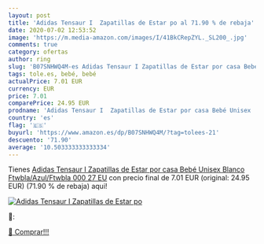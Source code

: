```yaml
---
layout: post
title: 'Adidas Tensaur I  Zapatillas de Estar po al 71.90 % de rebaja'
date: 2020-07-02 12:53:52
image: 'https://m.media-amazon.com/images/I/41BkCRepZYL._SL200_.jpg'
comments: true
category: ofertas
author: ring
slug: 'B07SNHWQ4M-es Adidas Tensaur I Zapatillas de Estar por casa Bebé Unisex...'
tags: tole.es, bebé, bebé
actualPrice: 7.01 EUR
currency: EUR
price: 7.01
comparePrice: 24.95 EUR
prodname: 'Adidas Tensaur I  Zapatillas de Estar por casa Bebé Unisex  Blanco  Ftwbla/Azul/Ftwbla 000   27 EU'
country: 'es'
flag: '🇪🇸'
buyurl: 'https://www.amazon.es/dp/B07SNHWQ4M/?tag=tolees-21'
descuento: '71.90'
average: '10.503333333333334'
---
```


Tienes [Adidas Tensaur I  Zapatillas de Estar por casa Bebé Unisex  Blanco  Ftwbla/Azul/Ftwbla 000   27 EU](https://www.amazon.es/dp/B07SNHWQ4M/?tag=tolees-21) con precio final de  7.01 EUR (original: 24.95 EUR) (71.90 %  de rebaja) aqui!

[![Adidas Tensaur I  Zapatillas de Estar po](https://m.media-amazon.com/images/I/41BkCRepZYL._SL200_.jpg)](https://www.amazon.es/dp/B07SNHWQ4M/?tag=tolees-21)

🔎:


[🛒 Comprar!!!](https://www.amazon.es/dp/B07SNHWQ4M/?tag=tolees-21)
